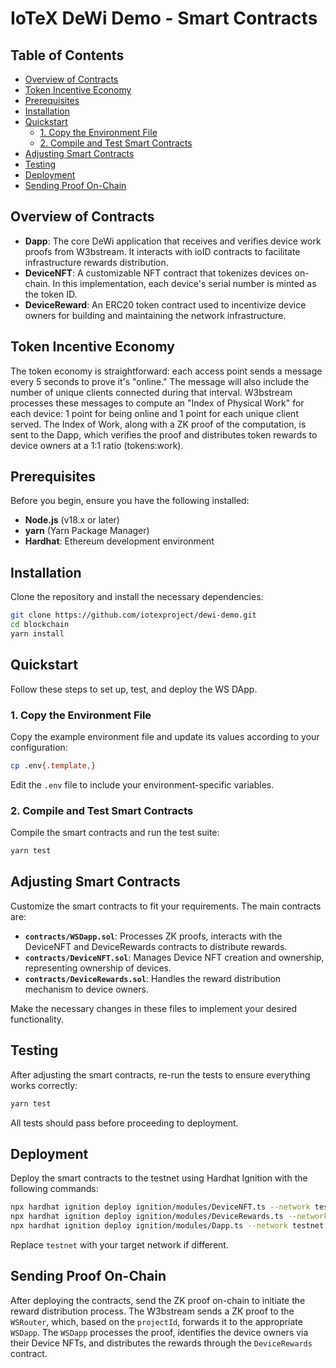 # IoTeX DeWi Demo - Smart Contracts

## Table of Contents

- [Overview of Contracts](#overview-of-contracts)
- [Token Incentive Economy](#token-incentive-economy)
- [Prerequisites](#prerequisites)
- [Installation](#installation)
- [Quickstart](#quickstart)
  - [1. Copy the Environment File](#1-copy-the-environment-file)
  - [2. Compile and Test Smart Contracts](#2-compile-and-test-smart-contracts)
- [Adjusting Smart Contracts](#adjusting-smart-contracts)
- [Testing](#testing)
- [Deployment](#deployment)
- [Sending Proof On-Chain](#sending-proof-on-chain)

## Overview of Contracts

- **Dapp**: The core DeWi application that receives and verifies device work proofs from W3bstream. It interacts with ioID contracts to facilitate infrastructure rewards distribution.
- **DeviceNFT**: A customizable NFT contract that tokenizes devices on-chain. In this implementation, each device's serial number is minted as the token ID.
- **DeviceReward**: An ERC20 token contract used to incentivize device owners for building and maintaining the network infrastructure.

## Token Incentive Economy

The token economy is straightforward: each access point sends a message every 5 seconds to prove it's "online." The message will also include the number of unique clients connected during that interval. W3bstream processes these messages to compute an "Index of Physical Work" for each device: 1 point for being online and 1 point for each unique client served. The Index of Work, along with a ZK proof of the computation, is sent to the Dapp, which verifies the proof and distributes token rewards to device owners at a 1:1 ratio (tokens:work).

## Prerequisites

Before you begin, ensure you have the following installed:

- **Node.js** (v18.x or later)
- **yarn** (Yarn Package Manager)
- **Hardhat**: Ethereum development environment

## Installation

Clone the repository and install the necessary dependencies:

```bash
git clone https://github.com/iotexproject/dewi-demo.git
cd blockchain
yarn install
```

## Quickstart

Follow these steps to set up, test, and deploy the WS DApp.

### 1. Copy the Environment File

Copy the example environment file and update its values according to your configuration:

```bash
cp .env{.template,}
```

Edit the `.env` file to include your environment-specific variables.

### 2. Compile and Test Smart Contracts

Compile the smart contracts and run the test suite:

```bash
yarn test
```

## Adjusting Smart Contracts

Customize the smart contracts to fit your requirements. The main contracts are:

- **`contracts/WSDapp.sol`**: Processes ZK proofs, interacts with the DeviceNFT and DeviceRewards contracts to distribute rewards.
- **`contracts/DeviceNFT.sol`**: Manages Device NFT creation and ownership, representing ownership of devices.
- **`contracts/DeviceRewards.sol`**: Handles the reward distribution mechanism to device owners.

Make the necessary changes in these files to implement your desired functionality.

## Testing

After adjusting the smart contracts, re-run the tests to ensure everything works correctly:

```bash
yarn test
```

All tests should pass before proceeding to deployment.

## Deployment

Deploy the smart contracts to the testnet using Hardhat Ignition with the following commands:

```bash
npx hardhat ignition deploy ignition/modules/DeviceNFT.ts --network testnet
npx hardhat ignition deploy ignition/modules/DeviceRewards.ts --network testnet
npx hardhat ignition deploy ignition/modules/Dapp.ts --network testnet
```

Replace `testnet` with your target network if different.

## Sending Proof On-Chain

After deploying the contracts, send the ZK proof on-chain to initiate the reward distribution process. The W3bstream sends a ZK proof to the `WSRouter`, which, based on the `projectId`, forwards it to the appropriate `WSDapp`. The `WSDapp` processes the proof, identifies the device owners via their Device NFTs, and distributes the rewards through the `DeviceRewards` contract.
